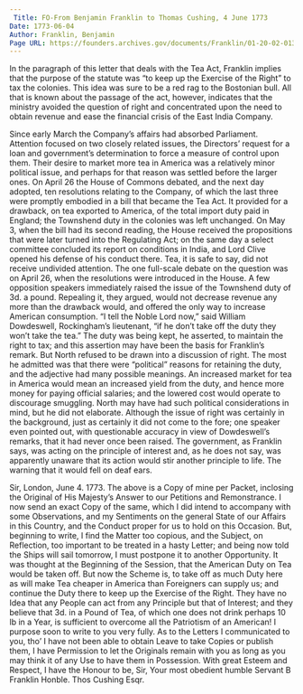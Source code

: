 ```yaml
---
 Title: FO-From Benjamin Franklin to Thomas Cushing, 4 June 1773
Date: 1773-06-04
Author: Franklin, Benjamin
Page URL: https://founders.archives.gov/documents/Franklin/01-20-02-0132
---
```

 
In the paragraph of this letter that deals with the Tea Act, Franklin implies that the purpose of the statute was “to keep up the Exercise of the Right” to tax the colonies. This idea was sure to be a red rag to the Bostonian bull. All that is known about the passage of the act, however, indicates that the ministry avoided the question of right and concentrated upon the need to obtain revenue and ease the financial crisis of the East India Company.

Since early March the Company’s affairs had absorbed Parliament. Attention focused on two closely related issues, the Directors’ request for a loan and government’s determination to force a measure of control upon them. Their desire to market more tea in America was a relatively minor political issue, and perhaps for that reason was settled before the larger ones. On April 26 the House of Commons debated, and the next day adopted, ten resolutions relating to the Company, of which the last three were promptly embodied in a bill that became the Tea Act. It provided for a drawback, on tea exported to America, of the total import duty paid in England; the Townshend duty in the colonies was left unchanged. On May 3, when the bill had its second reading, the House received the propositions that were later turned into the Regulating Act; on the same day a select committee concluded its report on conditions in India, and Lord Clive opened his defense of his conduct there. Tea, it is safe to say, did not receive undivided attention.
The one full-scale debate on the question was on April 26, when the resolutions were introduced in the House. A few opposition speakers immediately raised the issue of the Townshend duty of 3d. a pound. Repealing it, they argued, would not decrease revenue any more than the drawback would, and offered the only way to increase American consumption. “I tell the Noble Lord now,” said William Dowdeswell, Rockingham’s lieutenant, “if he don’t take off the duty they won’t take the tea.” The duty was being kept, he asserted, to maintain the right to tax; and this assertion may have been the basis for Franklin’s remark.
But North refused to be drawn into a discussion of right. The most he admitted was that there were “political” reasons for retaining the duty, and the adjective had many possible meanings. An increased market for tea in America would mean an increased yield from the duty, and hence more money for paying official salaries; and the lowered cost would operate to discourage smuggling. North may have had such political considerations in mind, but he did not elaborate. Although the issue of right was certainly in the background, just as certainly it did not come to the fore; one speaker even pointed out, with questionable accuracy in view of Dowdeswell’s remarks, that it had never once been raised. The government, as Franklin says, was acting on the principle of interest and, as he does not say, was apparently unaware that its action would stir another principle to life. The warning that it would fell on deaf ears.
 
Sir,
London, June 4. 1773.
The above is a Copy of mine per Packet, inclosing the Original of His Majesty’s Answer to our Petitions and Remonstrance. I now send an exact Copy of the same, which I did intend to accompany with some Observations, and my Sentiments on the general State of our Affairs in this Country, and the Conduct proper for us to hold on this Occasion. But, beginning to write, I find the Matter too copious, and the Subject, on Reflection, too important to be treated in a hasty Letter; and being now told the Ships will sail tomorrow, I must postpone it to another Opportunity.
It was thought at the Beginning of the Session, that the American Duty on Tea would be taken off. But now the Scheme is, to take off as much Duty here as will make Tea cheaper in America than Foreigners can supply us; and continue the Duty there to keep up the Exercise of the Right. They have no Idea that any People can act from any Principle but that of Interest; and they believe that 3d. in a Pound of Tea, of which one does not drink perhaps 10 lb in a Year, is sufficient to overcome all the Patriotism of an American!
I purpose soon to write to you very fully. As to the Letters I communicated to you, tho’ I have not been able to obtain Leave to take Copies or publish them, I have Permission to let the Originals remain with you as long as you may think it of any Use to have them in Possession. With great Esteem and Respect, I have the Honour to be, Sir, Your most obedient humble Servant
B Franklin
Honble. Thos Cushing Esqr.


